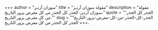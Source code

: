 +++
author = "سوزان آرتـز"
title = "مقولة سوزان آرتـز"
description = "مقولة سوزان آرتـز: الحذر كل الحذر من كل مغرض يزور التاريخ."
quote = '''الحذر كل الحذر من كل مغرض يزور التاريخ.''' 
slug = "الحذر-كل-الحذر-من-كل-مغرض-يزور-التاريخ"
+++
الحذر كل الحذر من كل مغرض يزور التاريخ.
